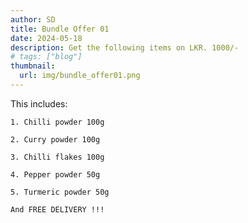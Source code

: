 ```yaml
---
author: SD
title: Bundle Offer 01
date: 2024-05-18
description: Get the following items on LKR. 1000/-
# tags: ["blog"]
thumbnail:
  url: img/bundle_offer01.png
---
```

This includes:

    1. Chilli powder 100g

    2. Curry powder 100g

    3. Chilli flakes 100g

    4. Pepper powder 50g

    5. Turmeric powder 50g

    And FREE DELIVERY !!!
